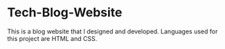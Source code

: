 # Tech-Blog-Website
This is a blog website that I designed and developed. Languages used for this project are HTML and CSS.
